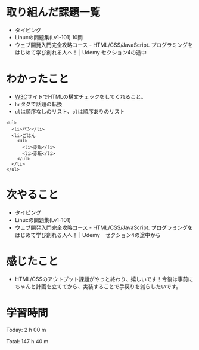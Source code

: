 # 取り組んだ課題一覧
- タイピング
- Linucの問題集(Lv1-101) 10問
- ウェブ開発入門完全攻略コース - HTML/CSS/JavaScript. プログラミングをはじめて学び創れる人へ！ | Udemy セクション4の途中

# わかったこと
- [W3C](https://validator.w3.org/)サイトでHTMLの構文チェックをしてくれること。
- `hr`タグで話題の転換
- `ul`は順序なしのリスト、`ol`は順序ありのリスト
```
<ul>
  <li>パン</li>
  <li>ごはん
    <ul>
      <li>赤飯</li>
      <li>赤飯</li>
    </ul>
  </li>
</ul>
```

# 次やること
- タイピング
- Linucの問題集(Lv1-101)
- ウェブ開発入門完全攻略コース - HTML/CSS/JavaScript. プログラミングをはじめて学び創れる人へ！ | Udemy　セクション4の途中から

# 感じたこと
- HTML/CSSのアウトプット課題がやっと終わり、嬉しいです！今後は事前にちゃんと計画を立ててから、実装することで手戻りを減らしたいです。

# 学習時間
Today: 2 h 00 m

Total: 147 h 40 m



